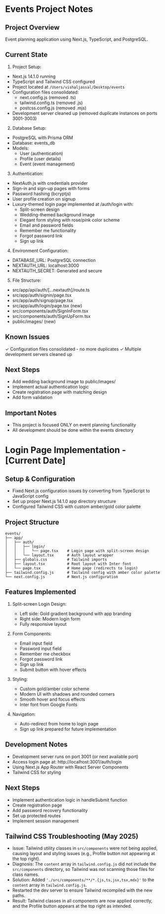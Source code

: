 # Events Project Notes

## Project Overview
Event planning application using Next.js, TypeScript, and PostgreSQL.

## Current State
1. Project Setup:
- Next.js 14.1.0 running
- TypeScript and Tailwind CSS configured
- Project located at `/Users/vishaljassal/Desktop/events`
- Configuration files consolidated:
  - next.config.js (removed .ts)
  - tailwind.config.ts (removed .js)
  - postcss.config.js (removed .mjs)
- Development server cleaned up (removed duplicate instances on ports 3001-3003)

2. Database Setup:
- PostgreSQL with Prisma ORM
- Database: events_db
- Models:
  - User (authentication)
  - Profile (user details)
  - Event (event management)

3. Authentication:
- NextAuth.js with credentials provider
- Sign-in and sign-up pages with forms
- Password hashing (bcryptjs)
- User profile creation on signup
- Luxury-themed login page implemented at /auth/login with:
  - Split-screen design
  - Wedding-themed background image
  - Elegant form styling with rose/pink color scheme
  - Email and password fields
  - Remember me functionality
  - Forgot password link
  - Sign up link

4. Environment Configuration:
- DATABASE_URL: PostgreSQL connection
- NEXTAUTH_URL: localhost:3000
- NEXTAUTH_SECRET: Generated and secure

5. File Structure:
- src/app/api/auth/[...nextauth]/route.ts
- src/app/auth/signin/page.tsx
- src/app/auth/signup/page.tsx
- src/app/auth/login/page.tsx (new)
- src/components/auth/SignInForm.tsx
- src/components/auth/SignUpForm.tsx
- public/images/ (new)

## Known Issues
✓ Configuration files consolidated - no more duplicates
✓ Multiple development servers cleaned up

## Next Steps
- Add wedding background image to public/images/
- Implement actual authentication logic
- Create registration page with matching design
- Add form validation

## Important Notes
- This project is focused ONLY on event planning functionality
- All development should be done within the events directory 

# Login Page Implementation - [Current Date]

## Setup & Configuration
- Fixed Next.js configuration issues by converting from TypeScript to JavaScript config
- Set up proper Next.js 14.1.0 app directory structure
- Configured Tailwind CSS with custom amber/gold color palette

## Project Structure
```
events/
├── app/
│   ├── auth/
│   │   ├── login/
│   │   │   └── page.tsx    # Login page with split-screen design
│   │   └── layout.tsx      # Auth layout wrapper
│   ├── globals.css         # Tailwind imports
│   ├── layout.tsx          # Root layout with Inter font
│   └── page.tsx            # Home page (redirects to login)
├── tailwind.config.js      # Tailwind config with amber color palette
└── next.config.js          # Next.js configuration
```

## Features Implemented
1. Split-screen Login Design:
   - Left side: Gold gradient background with app branding
   - Right side: Modern login form
   - Fully responsive layout

2. Form Components:
   - Email input field
   - Password input field
   - Remember me checkbox
   - Forgot password link
   - Sign up link
   - Submit button with hover effects

3. Styling:
   - Custom gold/amber color scheme
   - Modern UI with shadows and rounded corners
   - Smooth hover and focus effects
   - Inter font from Google Fonts

4. Navigation:
   - Auto-redirect from home to login page
   - Sign up link prepared for future implementation

## Development Notes
- Development server runs on port 3001 (or next available port)
- Access login page at: http://localhost:3001/auth/login
- Using Next.js App Router with React Server Components
- Tailwind CSS for styling

## Next Steps
- Implement authentication logic in handleSubmit function
- Create registration page
- Add password recovery functionality
- Set up protected routes
- Implement session management 

## Tailwind CSS Troubleshooting (May 2025)

- Issue: Tailwind utility classes in `src/components` were not being applied, causing layout and styling issues (e.g., Profile button not appearing at the top right).
- Diagnosis: The `content` array in `tailwind.config.js` did not include the `src/components` directory, so Tailwind was not scanning those files for class names.
- Solution: Added `'./src/components/**/*.{js,ts,jsx,tsx,mdx}'` to the `content` array in `tailwind.config.js`.
- Restarted the dev server to ensure Tailwind recompiled with the new paths.
- Result: Tailwind classes in all components are now applied correctly, and the Profile button appears at the top right as intended. 